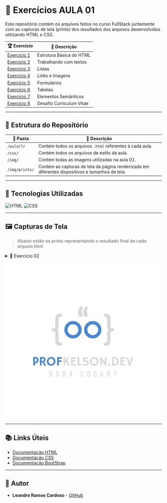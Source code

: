 # 📌 Exercícios AULA 01

Este repositório contém os arquivos feitos no curso FullStack juntamente com as capturas de tela (prints) dos resultados dos arquivos desenvolvidos utilizando HTML e CSS.


| 🏆 Exercício | 📄 Descrição |
|-------------|------------|
| [Exercício 1](aula01/1_estrutura_basica.html) | Estrutura Básica do HTML |
| [Exercício 2](aula01/2_trabalhando_com_textos.html) | Trabalhando com textos |
| [Exercício 3](aula01/3_listas.html) | Listas |
| [Exercício 4](aula01/4_links_e_imagens.html) | Links e Imagens |
| [Exercício 5](aula01/5_formularios.html) | Formulários |
| [Exercício 6](aula01/6_tabelas.html) | Tabelas |
| [Exercício 7](aula01/7_elementos_semanticos.html) | Elementos Semânticos |
| [Exercício 8](aula01/8_desafio_cv.html) | Desafio Curriculum Vitae |

---

## 📁 Estrutura do Repositório

| 📂 Pasta  | 📄 Descrição |
|-----------|------------|
| `/aula??/` | Contém todos os arquivos `.html` referentes à cada aula. |
| `/css/` | Contém todos os arquivos de estilo da aula. |
| `/img/` | Contém todas as imagens utilizadas na aula 01. |
| `/img/prints/` | Contém as capturas de tela da página renderizada em diferentes dispositivos e tamanhos de tela. |

---

## 🚀 Tecnologias Utilizadas

![HTML](https://img.shields.io/badge/HTML5-%23E34F26.svg?style=for-the-badge&logo=html5&logoColor=white) ![CSS](https://img.shields.io/badge/CSS3-%231572B6.svg?style=for-the-badge&logo=css3&logoColor=white)

---

## 🖼️ Capturas de Tela

> Abaixo estão os prints representando o resultado final de cada arquivo.html

<details>
  <summary>📌 Exercício 02</summary>
  Descrição do exercício 02.
  ![Texto alternativo](aula01/img/profkelson-bg-black.png)
</details>

![Texto alternativo](aula01/img/profkelson-bg-black.png)


---

## 📚 Links Úteis
- [Documentação HTML](https://developer.mozilla.org/pt-BR/docs/Web/HTML)
- [Documentação CSS](https://developer.mozilla.org/pt-BR/docs/Web/CSS)
- [Documentação BootStrap](https://developer.mozilla.org/pt-BR/docs/Web/CSS)

---

## 👥 Autor
- **Leandro Ramos Cardoso** - [GitHub](https://github.com/seuusuario)
